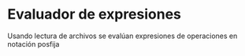 # Evaluador de expresiones
Usando lectura de archivos se evalúan expresiones de operaciones en notación posfija
